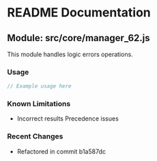 # README Documentation

## Module: src/core/manager_62.js

This module handles logic errors operations.

### Usage

```java
// Example usage here
```

### Known Limitations

- Incorrect results Precedence issues

### Recent Changes

- Refactored in commit b1a587dc
